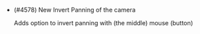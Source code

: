 - (#4578) New Invert Panning of the camera

    Adds option to invert panning with (the middle) mouse (button)
